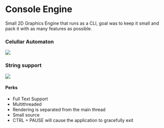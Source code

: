 # Console Engine
Small 2D Graphics Engine that runs as a CLI, goal was to keep it small and pack it with as many features as possible.

### Celullar Automaton

<img src="https://raw.githubusercontent.com/vzze/console-engine/main/cellular_automaton.png">

### String support

<img src="https://raw.githubusercontent.com/vzze/console-engine/main/string_test.png">

#### Perks
* Full Text Support
* Multithreaded
* Rendering is separated from the main thread
* Small source
* CTRL + PAUSE will cause the application to gracefully exit
